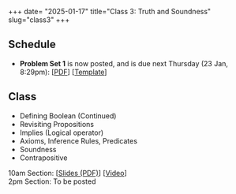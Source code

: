 +++
date= "2025-01-17"
title="Class 3: Truth and Soundness"
slug="class3"
+++

## Schedule

- **Problem Set 1** is now posted, and is due next Thursday (23 Jan, 8:29pm): [[PDF](/docs/ps1.pdf)] [[Template](https://www.overleaf.com/read/vfmzgfghbsbh#023fd0)]

## Class

- Defining Boolean (Continued)
- Revisiting Propositions
- Implies (Logical operator)
- Axioms, Inference Rules, Predicates
- Soundness
- Contrapositive

10am Section: [[Slides (PDF)](https://www.dropbox.com/scl/fi/lh3xbiausblfkgapdcjlr/cs2120-class03-dave.pdf?rlkey=8rj2oyc4v4b3qcy1miihl9im1&dl=0)] [[Video](https://uva.hosted.panopto.com/Panopto/Pages/Viewer.aspx?id=815933e8-4a49-4f5e-b810-b26800f71062)]  
2pm Section: To be posted <!-- [[Slides (PDF)](https://virginia.box.com/s/vt3mi63m5hbdbrskprtmxeasmwdur3ku)] [[Video](https://uva.hosted.panopto.com/Panopto/Pages/Viewer.aspx?id=b759e93e-8548-4eb2-9f17-b2660139e86b)]-->



